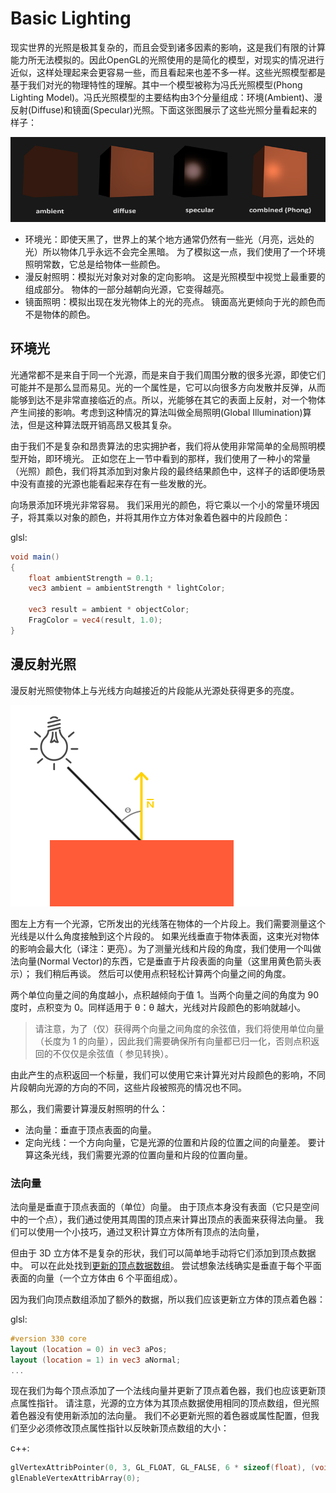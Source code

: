 # Basic Lighting
现实世界的光照是极其复杂的，而且会受到诸多因素的影响，这是我们有限的计算能力所无法模拟的。因此OpenGL的光照使用的是简化的模型，对现实的情况进行近似，这样处理起来会更容易一些，而且看起来也差不多一样。这些光照模型都是基于我们对光的物理特性的理解。其中一个模型被称为冯氏光照模型(Phong Lighting Model)。冯氏光照模型的主要结构由3个分量组成：环境(Ambient)、漫反射(Diffuse)和镜面(Specular)光照。下面这张图展示了这些光照分量看起来的样子：

![](./imgs/2.1.png)

* 环境光：即使天黑了，世界上的某个地方通常仍然有一些光（月亮，远处的光）所以物体几乎永远不会完全黑暗。 为了模拟这一点，我们使用了一个环境照明常数，它总是给物体一些颜色。
* 漫反射照明：模拟光对象对对象的定向影响。 这是光照模型中视觉上最重要的组成部分。 物体的一部分越朝向光源，它变得越亮。
* 镜面照明：模拟出现在发光物体上的光的亮点。 镜面高光更倾向于光的颜色而不是物体的颜色。

## 环境光
光通常都不是来自于同一个光源，而是来自于我们周围分散的很多光源，即使它们可能并不是那么显而易见。光的一个属性是，它可以向很多方向发散并反弹，从而能够到达不是非常直接临近的点。所以，光能够在其它的表面上反射，对一个物体产生间接的影响。考虑到这种情况的算法叫做全局照明(Global Illumination)算法，但是这种算法既开销高昂又极其复杂。

由于我们不是复杂和昂贵算法的忠实拥护者，我们将从使用非常简单的全局照明模型开始，即环境光。 正如您在上一节中看到的那样，我们使用了一种小的常量（光照）颜色，我们将其添加到对象片段的最终结果颜色中，这样子的话即便场景中没有直接的光源也能看起来存在有一些发散的光。

向场景添加环境光非常容易。 我们采用光的颜色，将它乘以一个小的常量环境因子，将其乘以对象的颜色，并将其用作立方体对象着色器中的片段颜色：

glsl:
```glsl
void main()
{
    float ambientStrength = 0.1;
    vec3 ambient = ambientStrength * lightColor;

    vec3 result = ambient * objectColor;
    FragColor = vec4(result, 1.0);
}
```

## 漫反射光照

漫反射光照使物体上与光线方向越接近的片段能从光源处获得更多的亮度。 

![](./imgs/2.2.png)

图左上方有一个光源，它所发出的光线落在物体的一个片段上。我们需要测量这个光线是以什么角度接触到这个片段的。 如果光线垂直于物体表面，这束光对物体的影响会最大化（译注：更亮）。为了测量光线和片段的角度，我们使用一个叫做法向量(Normal Vector)的东西，它是垂直于片段表面的向量（这里用黄色箭头表示）； 我们稍后再谈。 然后可以使用点积轻松计算两个向量之间的角度。

两个单位向量之间的角度越小，点积越倾向于值 1。当两个向量之间的角度为 90 度时，点积变为 0。同样适用于 θ：θ 越大，光线对片段颜色的影响就越小。

> 请注意，为了（仅）获得两个向量之间角度的余弦值，我们将使用单位向量（长度为 1 的向量），因此我们需要确保所有向量都已归一化，否则点积返回的不仅仅是余弦值（ 参见转换）。

由此产生的点积返回一个标量，我们可以使用它来计算光对片段颜色的影响，不同片段朝向光源的方向的不同，这些片段被照亮的情况也不同。

那么，我们需要计算漫反射照明的什么：

* 法向量：垂直于顶点表面的向量。
* 定向光线：一个方向向量，它是光源的位置和片段的位置之间的向量差。 要计算这条光线，我们需要光源的位置向量和片段的位置向量。

### 法向量

法向量是垂直于顶点表面的（单位）向量。 由于顶点本身没有表面（它只是空间中的一个点），我们通过使用其周围的顶点来计算出顶点的表面来获得法向量。 我们可以使用一个小技巧，通过叉积计算立方体所有顶点的法向量，

但由于 3D 立方体不是复杂的形状，我们可以简单地手动将它们添加到顶点数据中。 可以在此处找到[更新的顶点数据数组](https://learnopengl.com/code_viewer.php?code=lighting/basic_lighting_vertex_data)。 尝试想象法线确实是垂直于每个平面表面的向量（一个立方体由 6 个平面组成）。

因为我们向顶点数组添加了额外的数据，所以我们应该更新立方体的顶点着色器：

glsl:

```glsl
#version 330 core
layout (location = 0) in vec3 aPos;
layout (location = 1) in vec3 aNormal;
...
```

现在我们为每个顶点添加了一个法线向量并更新了顶点着色器，我们也应该更新顶点属性指针。 请注意，光源的立方体为其顶点数据使用相同的顶点数组，但光照着色器没有使用新添加的法向量。 我们不必更新光照的着色器或属性配置，但我们至少必须修改顶点属性指针以反映新顶点数组的大小：

c++:
```c++
glVertexAttribPointer(0, 3, GL_FLOAT, GL_FALSE, 6 * sizeof(float), (void*)0);
glEnableVertexAttribArray(0);
```